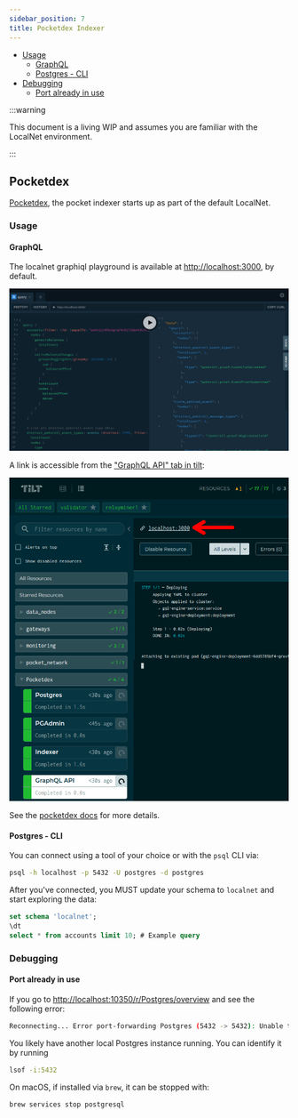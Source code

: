 ```yaml
---
sidebar_position: 7
title: Pocketdex Indexer
---
```


- [Usage](#usage)
  - [GraphQL](#graphql)
  - [Postgres - CLI](#postgres---cli)
- [Debugging](#debugging)
  - [Port already in use](#port-already-in-use)

:::warning

This document is a living WIP and assumes you are familiar with the LocalNet environment.

:::

## Pocketdex <!-- omit in toc -->

[Pocketdex](https://github.com/pokt-network/pocketdex/), the pocket indexer starts up as part of the default LocalNet.

### Usage

#### GraphQL

The localnet graphiql playground is available at [http://localhost:3000](http://localhost:3000), by default.

![GraphiQL Playground](../../../static/img/pocketdex_graphiql_screenshot.png)

A link is accessible from the ["GraphQL API" tab in tilt](http://localhost:10350/r/GraphQL%20API/overview):

![LocalNet Dashboard](../../../static/img/pocketdex_graphiql_link.png)

See the [pocketdex docs](https://github.com/pokt-network/pocketdex?tab=readme-ov-file#usage--query-docs) for more details.

#### Postgres - CLI

You can connect using a tool of your choice or with the `psql` CLI via:

```bash
psql -h localhost -p 5432 -U postgres -d postgres
```

After you've connected, you MUST update your schema to `localnet` and start exploring the data:

```sql
set schema 'localnet';
\dt
select * from accounts limit 10; # Example query
```

### Debugging

#### Port already in use

If you go to [http://localhost:10350/r/Postgres/overview](http://localhost:10350/r/Postgres/overview) and see the following error:

```bash
Reconnecting... Error port-forwarding Postgres (5432 -> 5432): Unable to listen on port 5432: Listeners failed to create with the following errors: [unable to create listener: Error listen tcp4 127.0.0.1:5432: bind: address already in use unable to create listener: Error listen tcp6 [::1]:5432: bind: address already in use]
```

You likely have another local Postgres instance running. You can identify it by running

```bash
lsof -i:5432
```

On macOS, if installed via `brew`, it can be stopped with:

```bash
brew services stop postgresql
```
